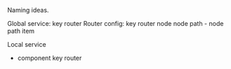 Naming ideas.

Global service: key router
Router config: key router node
node path - node path item

Local service
* component key router
